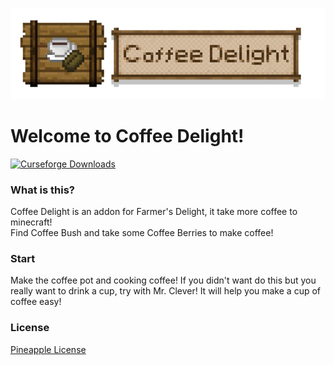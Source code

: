 ![](src/main/resources/CoffeeDelight.png)
# Welcome to Coffee Delight!
<a href="[https://www.curseforge.com/minecraft/mc-mods/pineapple-delight](https://www.curseforge.com/minecraft/mc-mods/coffee-delight)">
  <img src="http://cf.way2muchnoise.eu/full_835597_downloads.svg" alt="Curseforge Downloads">
</a>

### What is this?
Coffee Delight is an addon for Farmer's Delight, it take more coffee to minecraft! <br />
Find Coffee Bush and take some Coffee Berries to make coffee!
<p></p>

### Start
Make the coffee pot and cooking coffee! If you didn't want do this but you really want to drink a cup, try with Mr. Clever! It will help you make a cup of coffee easy!

### License
[Pineapple License](LICENSE.txt)
